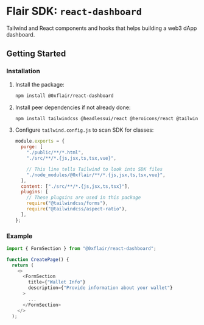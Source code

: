 # Flair SDK: `react-dashboard`

Tailwind and React components and hooks that helps building a web3 dApp dashboard.

## Getting Started

### Installation

1. Install the package:

   ```sh
   npm install @0xflair/react-dashboard
   ```

2. Install peer dependencies if not already done:

   ```sh
   npm install tailwindcss @headlessui/react @heroicons/react @tailwindcss/aspect-ratio
   ```

3. Configure `tailwind.config.js` to scan SDK for classes:

   ```javascript
   module.exports = {
     purge: [
       "./public/**/*.html",
       "./src/**/*.{js,jsx,ts,tsx,vue}",

       // This line tells Tailwind to look into SDK files
       "./node_modules/@0xflair/**/*.{js,jsx,ts,tsx,vue}",
     ],
     content: ["./src/**/*.{js,jsx,ts,tsx}"],
     plugins: [
       // These plugsins are used in this package
       require("@tailwindcss/forms"),
       require("@tailwindcss/aspect-ratio"),
     ],
   };
   ```

### Example

```ts
import { FormSection } from "@0xflair/react-dashboard";

function CreatePage() {
  return (
    <>
      <FormSection
        title={"Wallet Info"}
        description={"Provide information about your wallet"}
      >
        ...
      </FormSection>
    </>
  );
```
